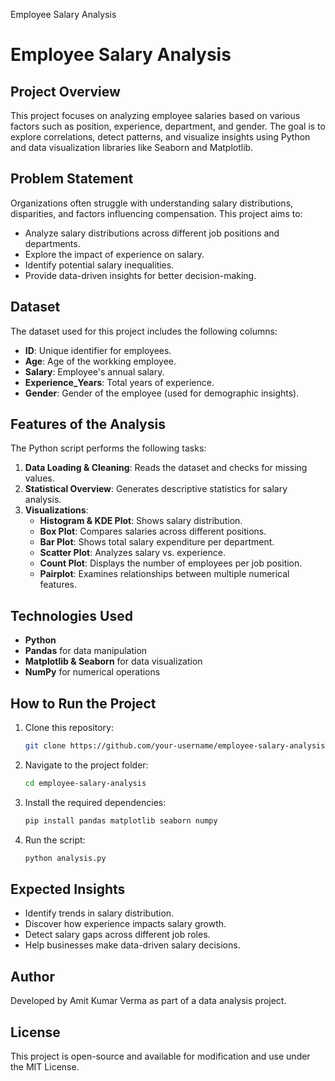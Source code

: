Employee Salary Analysis 
# Employee Salary Analysis

## Project Overview
This project focuses on analyzing employee salaries based on various factors such as position, experience, department, and gender. The goal is to explore correlations, detect patterns, and visualize insights using Python and data visualization libraries like Seaborn and Matplotlib.

## Problem Statement
Organizations often struggle with understanding salary distributions, disparities, and factors influencing compensation. This project aims to:
- Analyze salary distributions across different job positions and departments.
- Explore the impact of experience on salary.
- Identify potential salary inequalities.
- Provide data-driven insights for better decision-making.

## Dataset
The dataset used for this project includes the following columns:
- **ID**: Unique identifier for employees.
- **Age**: Age of the workking employee.
- **Salary**: Employee's annual salary.
- **Experience_Years**: Total years of experience.
- **Gender**: Gender of the employee (used for demographic insights).

## Features of the Analysis
The Python script performs the following tasks:
1. **Data Loading & Cleaning**: Reads the dataset and checks for missing values.
2. **Statistical Overview**: Generates descriptive statistics for salary analysis.
3. **Visualizations**:
   - **Histogram & KDE Plot**: Shows salary distribution.
   - **Box Plot**: Compares salaries across different positions.
   - **Bar Plot**: Shows total salary expenditure per department.
   - **Scatter Plot**: Analyzes salary vs. experience.
   - **Count Plot**: Displays the number of employees per job position.
   - **Pairplot**: Examines relationships between multiple numerical features.

## Technologies Used
- **Python**
- **Pandas** for data manipulation
- **Matplotlib & Seaborn** for data visualization
- **NumPy** for numerical operations

## How to Run the Project
1. Clone this repository:
   ```sh
   git clone https://github.com/your-username/employee-salary-analysis.git
   ```
2. Navigate to the project folder:
   ```sh
   cd employee-salary-analysis
   ```
3. Install the required dependencies:
   ```sh
   pip install pandas matplotlib seaborn numpy
   ```
4. Run the script:
   ```sh
   python analysis.py
   ```

## Expected Insights
- Identify trends in salary distribution.
- Discover how experience impacts salary growth.
- Detect salary gaps across different job roles.
- Help businesses make data-driven salary decisions.

## Author
Developed by Amit Kumar Verma as part of a data analysis project.

## License
This project is open-source and available for modification and use under the MIT License.


 
